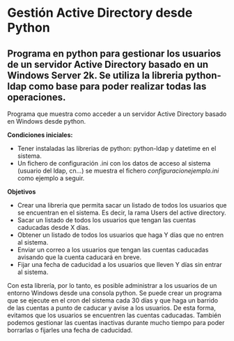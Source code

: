 Gestión Active Directory desde Python
==========

Programa en python para gestionar los usuarios de un servidor Active Directory basado en un Windows Server 2k. Se utiliza la libreria python-ldap como base para poder realizar todas las operaciones.
--------------

Programa que muestra como acceder a un servidor Active Directory basado en Windows desde python. 

**Condiciones iniciales:**

- Tener instaladas las librerias de python: python-ldap y datetime en el sistema.
- Un fichero de configuración .ini con los datos de acceso al sistema (usuario del ldap, cn...) se muestra el fichero *configuracionejemplo.ini* como ejemplo a seguir.

**Objetivos**

- Crear una libreria que permita sacar un listado de todos los usuarios que se encuentran en el sistema. Es decir, la rama Users del active directory.
- Sacar un listado de todos los usuarios que tengan las cuentas caducadas desde X días.
- Obtener un listado de todos los usuarios que haga Y días que no entren al sistema.
- Enviar un correo a los usuarios que tengan las cuentas caducadas avisando que la cuenta caducará en breve.
- Fijar una fecha de caducidad a los usuarios que lleven Y días sin entrar al sistema.

Con esta librería, por lo tanto, es posible administrar a los usuarios de un entorno Windows desde una consola python. Se puede crear un programa que se ejecute en el cron del sistema cada 30 días y que haga un barrido de las cuentas a punto de caducar y avise a los usuarios. De esta forma, evitamos que los usuarios se encuentren las cuentas caducadas. También podemos gestionar las cuentas inactivas durante mucho tiempo para poder borrarlas o fijarles una fecha de caducidad.
